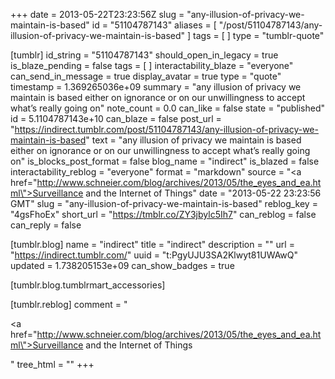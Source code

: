 +++
date = 2013-05-22T23:23:56Z
slug = "any-illusion-of-privacy-we-maintain-is-based"
id = "51104787143"
aliases = [ "/post/51104787143/any-illusion-of-privacy-we-maintain-is-based" ]
tags = [ ]
type = "tumblr-quote"

[tumblr]
id_string = "51104787143"
should_open_in_legacy = true
is_blaze_pending = false
tags = [ ]
interactability_blaze = "everyone"
can_send_in_message = true
display_avatar = true
type = "quote"
timestamp = 1.369265036e+09
summary = "any illusion of privacy we maintain is based either on ignorance or on our unwillingness to accept what’s really going on"
note_count = 0.0
can_like = false
state = "published"
id = 5.1104787143e+10
can_blaze = false
post_url = "https://indirect.tumblr.com/post/51104787143/any-illusion-of-privacy-we-maintain-is-based"
text = "any illusion of privacy we maintain is based either on ignorance or on our unwillingness to accept what’s really going on"
is_blocks_post_format = false
blog_name = "indirect"
is_blazed = false
interactability_reblog = "everyone"
format = "markdown"
source = "<a href=\"http://www.schneier.com/blog/archives/2013/05/the_eyes_and_ea.html\">Surveillance and the Internet of Things</a>"
date = "2013-05-22 23:23:56 GMT"
slug = "any-illusion-of-privacy-we-maintain-is-based"
reblog_key = "4gsFhoEx"
short_url = "https://tmblr.co/ZY3jbylc5Ih7"
can_reblog = false
can_reply = false

[tumblr.blog]
name = "indirect"
title = "indirect"
description = ""
url = "https://indirect.tumblr.com/"
uuid = "t:PgyUJU3SA2Klwyt81UWAwQ"
updated = 1.738205153e+09
can_show_badges = true

[tumblr.blog.tumblrmart_accessories]

[tumblr.reblog]
comment = "<p><a href=\"http://www.schneier.com/blog/archives/2013/05/the_eyes_and_ea.html\">Surveillance and the Internet of Things</a></p>"
tree_html = ""
+++

